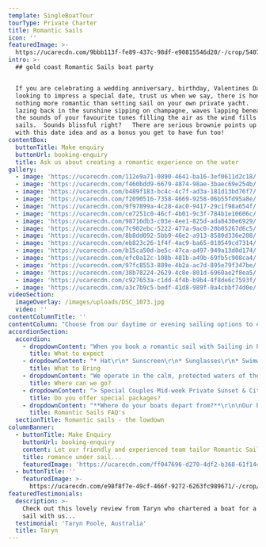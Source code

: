 ```yaml
---
template: SingleBoatTour
tourType: Private Charter
title: Romantic Sails
icon: ''
featuredImage: >-
  https://ucarecdn.com/9bbb113f-fe89-437c-98df-e90815546d20/-/crop/5407x2329/0,399/-/preview/
intro: >-
  ## gold coast Romantic Sails boat party


  If you are celebrating a wedding anniversary, birthday, Valentines Day or
  looking to impress a special date, trust us when we say, there is honestly
  nothing more romantic than setting sail on your own private yacht.    Imagine
  lazing back in the sunshine sipping on champagne, waves lapping beneath you,
  the sounds of your favourite tunes filling the air as the wind fills the
  sails.  Sounds blissful right?   There are serious brownie points up for grabs
  with this date idea and as a bonus you get to have fun too!
contentBox:
  buttonTitle: Make enquiry
  buttonUrl: booking-enquiry
  title: Ask us about creating a romantic experience on the water
gallery:
  - image: 'https://ucarecdn.com/112e9a71-0890-4641-ba16-3ef0611d2c18/'
  - image: 'https://ucarecdn.com/f460bdd9-6679-4874-98ae-3baec69e254b/'
  - image: 'https://ucarecdn.com/b489f183-bc4c-4c7f-ad3a-181d13bd76f7/'
  - image: 'https://ucarecdn.com/f2090516-7358-4669-9258-06b55fd95a8e/'
  - image: 'https://ucarecdn.com/9f97899a-4c28-4ac0-9417-29c1f98a654f/'
  - image: 'https://ucarecdn.com/ce7251c0-46cf-4b01-9c3f-784b1e10606c/'
  - image: 'https://ucarecdn.com/98716db3-c03e-4ee1-825d-ada8430e6929/'
  - image: 'https://ucarecdn.com/7c902ebc-5222-477a-9ac0-20b05267d6c5/'
  - image: 'https://ucarecdn.com/8b8dd092-5bb9-46e2-a913-8580d336e208/'
  - image: 'https://ucarecdn.com/eb823c26-1f4f-4ac9-ba65-010549cd7314/'
  - image: 'https://ucarecdn.com/b15ca50d-be5c-47ca-a497-949a13d0d174/'
  - image: 'https://ucarecdn.com/efc0a12c-108b-481b-a49b-69fb5c908ca4/'
  - image: 'https://ucarecdn.com/97fc8553-889e-4b2a-ac7d-895e79f347be/'
  - image: 'https://ucarecdn.com/38b78224-2629-4c8e-801d-6960ae2f8ea5/'
  - image: 'https://ucarecdn.com/c927653a-c1dd-4f4b-b9b4-4f8de6c7593f/'
  - image: 'https://ucarecdn.com/a3c7b9c5-bedf-41d8-989f-0a4cbbf74d0e/'
videoSection:
  imageOverlay: /images/uploads/DSC_1073.jpg
  video: ''
contentColumnTitle: ''
contentColumn: "Choose from our daytime or evening sailing options to experience the Gold Coast in a different light.  During the day, our boats are equipped for beach landings so you may wish to stop at an Island for swimming, SUP'ing and snorkelling.  As dusk falls the sunset over the Gold Coast hinterland mountains is a delight to view from the water and after dark the Surfers Skyline puts on a spectacular light show for our return to Marina Mirage.  \r\n\nOur beautiful Seawind 1000XL is the ideal vessel for couples due to its intimate design, and offers the relaxation of sailing in complete comfort.   The trampoline-style foredeck is a favourite spot for snuggling and offers an immersive sailing experience with 360 degree views of the Gold Coast’s stunning waterways.  It is also the ideal spot for spying the friendly bottle-nose dolphins who frequently ride the bow waves of our catamarans, so close you can almost touch...\r\n\nRead more about our boats here\r\n\n\rWe would love to chat with you via phone or email any time and start planning your charter which can be fully customised to your wishes. \r\n\n\n\nLooking to join other guests on board?  Consider a ticketed cruise…"
accordionSection:
  accordion:
    - dropdownContent: "When you book a romantic sail with Sailing in Paradise you can expect a quality of service from years of experience in the industry.\r    From your initial enquiry, we aim to make the booking process as simple as possible for you.  We offer a personalised and customised service so if you have any questions or special requirements please feel free to reach out to our team and we will do our best to accommodate you.   \r\n\nUpon boarding the boat you will be greeted by our friendly crew who will adapt to your preference of involvement on board. We invite you to take a walk around the boat and find a place to chill out with a drink and enjoy the beautiful views and the sounds of the water. \n\nYou can choose to BYO food and drinks on board or ask about our range of catering options."
      title: What to expect
    - dropdownContent: "* Hat\r\n* Sunscreen\r\n* Sunglasses\r\n* Swimwear\r\n* Towel\r\n* Jacket on cooler days\r\n* Camera\r\n* Food and drinks if you wish to BYO"
      title: What to Bring
    - dropdownContent: "We operate in the calm, protected waters of the Gold Coast Broadwater. Where to go very much depends on what you would like to do and how long your boat charter is for so please feel free to discuss this with our team. In a 3 hour charter during the day our guests usually love a swim stop at Wavebreak Island where you can enjoy the range of island activities on board. Your skipper can make recommendations on the day, if you don't wish to swim you could also go up and sail around the millionaires mansions at Sovereign Islands in this time.\r  With a longer charter you may also have time for a snorkel stop or to visit South Stradbroke Island or spend a little longer chilling at Wavebreak and enjoy a relaxing lunch.  \n\nIn the evening we usually recommend sailing north to watch the sunset and returning to the southern part of the Broadwater to see the city lights after dark which are just beautiful."
      title: Where can we go?
    - dropdownContent: "> Special Couples Mid-week Private Sunset & City Lights Charter\r\n>\n> A 2 hour private sunset sail for 2 (mid-week)\r\n>\n> Chilled bottle of Chandon \r\n>\n> Photo memories of your experience\r\n>\n> $750*\r\n\n\\*Subject to availability.  Peak periods and public holidays may be excluded.  Weekends may be available on request, please enquire."
      title: Do you offer special packages?
    - dropdownContent: "**Where do your boats depart from?**\r\n\nOur boats are berthed at D9 and D10 at Marina Mirage. Please see the 'contact us' page on our website www.sailinginparadise.com.au for further details and a map. Marina Mirage is about 10 mins from Surfers and 15 mins from Broadbeach.\r\n\n\r\n\n**Where can I park?**\r\n\nThere is plentiful free parking underneath the Marina Mirage Shopping Centre which you are permitted to use.\r\n\n\r\n\n**What about other transport options?**\r\n\nThere are lots of ways to get to the boat! The most popular (and cost effective/convenient) if often via Maxi Taxis.\r\n\n\r\n\n**Are your charters suitable for children?**\r\n\nAbsolutely! We love having kids on board and our crew will often try and include them in the sailing and driving the boat. We also carry a range of beach games suitable for kids including buckets and spades for the littlest family members. The wide and spacious deck area also make the boats wonderful for kids, of course you are always careful with children when it comes to being on the water but as boats go our catamarans would be some of the most family friendly around. Please feel free to contact our team if you have any questions about which boat may be best for your family.\r\n\n\r\n\n**Can I BYO food and drink?**\r\n\nYes if you would like to bring your own food and drinks on board that is completely fine.\r\n\n\r\n\n**I am short on time can you please help me out with catering/drinks?**\r\n\nYes, we also offer catering and drinks service for your convenience. Please request our full catering list as advance bookings are required. We offer a range of catering options from grazing boards, to tapas and private chefs.\r\n\n\r\n\n**Do you have Eskies on board?**\r\n\nYes we do and we also provide ice. The eskies are very large and can be used for food or drink.\r\n\n\r\n\n**Will I get seasick?**\r\n\nNope. We operate in the calm, protected waters of the Gold Coast Broadwater. We do not go offshore (into the open ocean) so we do not experience large waves. Our catamarans are very stable, and do not have the same side to side rocking motion as experienced by single hull vessels so you won't get seasick :-).\r\n\n\r\n\n**What happens if it rains?**\r\n\nFirst of all remember...a little rain doesn't stop a great time on our boats especially in the warm Gold Coast endless summer... But do rest assured that we have a very generous wet weather policy as we want you to enjoy your time on board the boat, so if there is torrential rain or storms at the time you will be able to cancel or reschedule your cruise. Please see the full booking policy provided with your invoice for full details or contact our team."
      title: Romantic Sails FAQ's
  sectionTitle: Romantic sails - the lowdown
columnBanner:
  - buttonTitle: Make Enquiry
    buttonUrl: booking-enquiry
    content: Let our friendly and experienced team tailor Romantic Sail for you both
    title: romance under sail...
    featuredImage: 'https://ucarecdn.com/ff047696-d270-4df2-b368-61f1443b93b5/'
  - buttonTitle: ''
    featuredImage: >-
      https://ucarecdn.com/e98f8f7e-49cf-466f-9272-6263fc989671/-/crop/3107x2956/881,0/-/preview/
featuredTestimonials:
  description: >-
    Check out this lovely review from Taryn who chartered a boat for a romantic
    sail with us...
  testimonial: 'Taryn Poole, Australia'
  title: Taryn
---
```


